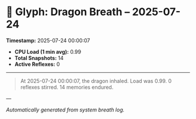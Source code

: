 # 🐉 Glyph: Dragon Breath – 2025-07-24

**Timestamp:** 2025-07-24 00:00:07

- **CPU Load (1 min avg):** 0.99
- **Total Snapshots:** 14
- **Active Reflexes:** 0

---

> At 2025-07-24 00:00:07, the dragon inhaled. Load was 0.99. 0 reflexes stirred. 14 memories endured.

—

_Automatically generated from system breath log._
